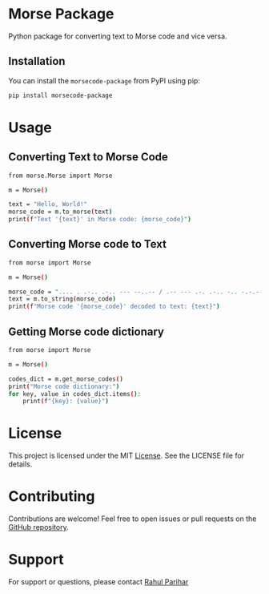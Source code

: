 # Morse Package

Python package for converting text to Morse code and vice versa.

## Installation

You can install the `morsecode-package` from PyPI using pip:

```bash
pip install morsecode-package
```
# Usage
## Converting Text to Morse Code
```bash
from morse.Morse import Morse

m = Morse()

text = "Hello, World!"
morse_code = m.to_morse(text)
print(f"Text '{text}' in Morse code: {morse_code}")
```
## Converting Morse code to Text
```bash
from morse import Morse

m = Morse()

morse_code = ".... . .-.. .-.. --- --..-- / .-- --- .-. .-.. -.. -.-.--"
text = m.to_string(morse_code)
print(f"Morse code '{morse_code}' decoded to text: {text}")
```
## Getting Morse code dictionary
```bash
from morse import Morse

m = Morse()

codes_dict = m.get_morse_codes()
print("Morse code dictionary:")
for key, value in codes_dict.items():
    print(f"{key}: {value}")
```
# License
This project is licensed under the MIT <a href="LICENSE">License</a>. See the LICENSE file for details.
# Contributing
Contributions are welcome! Feel free to open issues or pull requests on the <a href="https://github.com/rahulaauji-30/morse.git">GitHub repository</a>.
# Support
For support or questions, please contact <a href="mailto:rahulaauji71@gmail.com">Rahul Parihar</a>